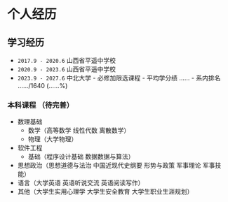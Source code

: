 # 个人经历

## 学习经历

- `2017.9 - 2020.6` 山西省平遥中学校
- `2020.9 - 2023.6` 山西省平遥中学校
- `2023.9 - 2027.6` 中北大学
      - 必修加限选课程
         - 平均学分绩 ……
         - 系内排名 ……/1640 (……%)

### 本科课程 （待完善）

- 数理基础
    - 数学（高等数学 线性代数 离散数学）
    - 物理（大学物理）
- 软件工程
    - 基础（程序设计基础 数据数据与算法）
- 思想政治（思想道德与法治  中国近现代史纲要  形势与政策 军事理论 军事技能）
- 语言（大学英语  英语听说交流 英语阅读写作）
- 其他（大学生实用心理学 大学生安全教育  大学生职业生涯规划）